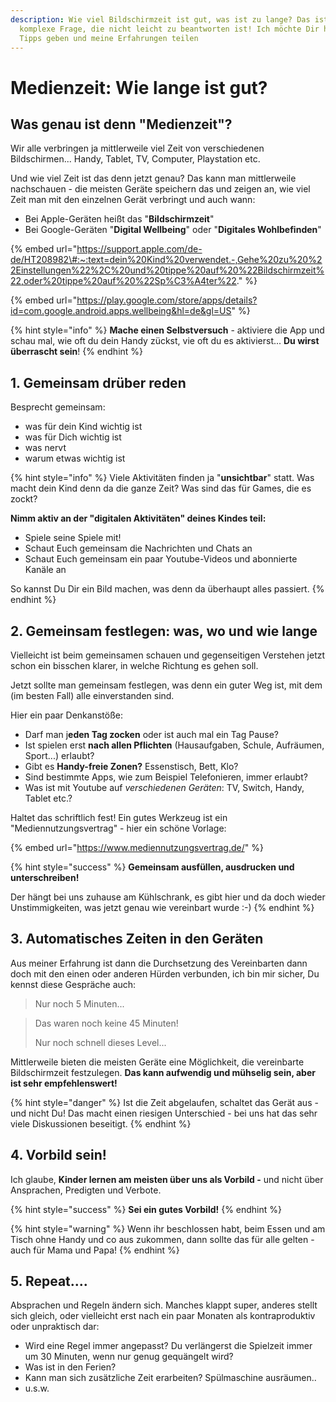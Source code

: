 ```yaml
---
description: Wie viel Bildschirmzeit ist gut, was ist zu lange? Das ist eine sehr
  komplexe Frage, die nicht leicht zu beantworten ist! Ich möchte Dir hier ein paar
  Tipps geben und meine Erfahrungen teilen
---
```


# Medienzeit: Wie lange ist gut?

## Was genau ist denn "Medienzeit"?

Wir alle verbringen ja mittlerweile viel Zeit von verschiedenen Bildschirmen... Handy, Tablet, TV, Computer, Playstation etc.

Und wie viel Zeit ist das denn jetzt genau? Das kann man mittlerweile nachschauen - die meisten Geräte speichern das und zeigen an, wie viel Zeit man mit den einzelnen Gerät verbringt und auch wann:

* Bei Apple-Geräten heißt das "**Bildschirmzeit**"
* Bei Google-Geräten "**Digital Wellbeing**" oder "**Digitales Wohlbefinden**"

{% embed url="https://support.apple.com/de-de/HT208982\#:~:text=dein%20Kind%20verwendet.-,Gehe%20zu%20%22Einstellungen%22%2C%20und%20tippe%20auf%20%22Bildschirmzeit%22,oder%20tippe%20auf%20%22Sp%C3%A4ter%22." %}

{% embed url="https://play.google.com/store/apps/details?id=com.google.android.apps.wellbeing&hl=de&gl=US" %}

{% hint style="info" %}
**Mache einen Selbstversuch** - aktiviere die App und schau mal, wie oft du dein Handy zückst, vie oft du es aktivierst... **Du wirst überrascht sein**! 
{% endhint %}

## 1. Gemeinsam drüber reden

Besprecht gemeinsam:

* was für dein Kind wichtig ist
* was für Dich wichtig ist
* was nervt
* warum etwas wichtig ist 

{% hint style="info" %}
Viele Aktivitäten finden ja "**unsichtbar**" statt. Was macht dein Kind denn da die ganze Zeit? Was sind das für Games, die es zockt?

**Nimm aktiv an der "digitalen Aktivitäten" deines Kindes teil:**

* Spiele seine Spiele mit!
* Schaut Euch gemeinsam die Nachrichten und Chats an
* Schaut Euch gemeinsam ein paar Youtube-Videos und abonnierte Kanäle an

So kannst Du Dir ein Bild machen, was denn da überhaupt alles passiert.
{% endhint %}

## 2. Gemeinsam festlegen: was, wo und wie lange 

Vielleicht ist beim gemeinsamen schauen und gegenseitigen Verstehen jetzt schon ein bisschen klarer, in welche Richtung es gehen soll. 

Jetzt sollte man gemeinsam festlegen, was denn ein guter Weg ist, mit dem \(im besten Fall\) alle einverstanden sind. 

Hier ein paar Denkanstöße:

* Darf man j**eden Tag zocken** oder ist auch mal ein Tag Pause?
* Ist spielen erst **nach allen Pflichten** \(Hausaufgaben, Schule, Aufräumen, Sport...\) erlaubt?
* Gibt es **Handy-freie Zonen?** Essenstisch, Bett, Klo?
* Sind bestimmte Apps, wie zum Beispiel Telefonieren, immer erlaubt?
* Was ist mit Youtube auf _verschiedenen Geräten_: TV, Switch, Handy, Tablet etc.?

Haltet das schriftlich fest! Ein gutes Werkzeug ist ein "Mediennutzungsvertrag" - hier ein schöne Vorlage:

{% embed url="https://www.mediennutzungsvertrag.de/" %}

{% hint style="success" %}
**Gemeinsam ausfüllen, ausdrucken und unterschreiben!‌**

Der hängt bei uns zuhause am Kühlschrank, es gibt hier und da doch wieder Unstimmigkeiten, was jetzt genau wie vereinbart wurde :-\)
{% endhint %}

## 3. Automatisches Zeiten in den Geräten

Aus meiner Erfahrung ist dann die Durchsetzung des Vereinbarten dann doch mit den einen oder anderen Hürden verbunden, ich bin mir sicher, Du kennst diese Gespräche auch:

> Nur noch 5 Minuten...

> Das waren noch keine 45 Minuten!
>
> Nur noch schnell dieses Level...

Mittlerweile bieten die meisten Geräte eine Möglichkeit, die vereinbarte Bildschirmzeit festzulegen. **Das kann aufwendig und mühselig sein, aber ist sehr empfehlenswert!**

{% hint style="danger" %}
Ist die Zeit abgelaufen, schaltet das Gerät aus - und nicht Du! Das macht einen riesigen Unterschied - bei uns hat das sehr viele Diskussionen beseitigt.
{% endhint %}

## 4. Vorbild sein!

Ich glaube, **Kinder lernen am meisten über uns als Vorbild -** und nicht über Ansprachen, Predigten und Verbote. 

{% hint style="success" %}
**Sei ein gutes Vorbild!**
{% endhint %}

{% hint style="warning" %}
Wenn ihr beschlossen habt, beim Essen und am Tisch ohne Handy und co aus zukommen, dann sollte das für alle gelten - auch für Mama und Papa! 
{% endhint %}

## 5. Repeat....

Absprachen und Regeln ändern sich. Manches klappt super, anderes stellt sich gleich, oder vielleicht erst nach ein paar Monaten als kontraproduktiv oder unpraktisch dar: 

* Wird eine Regel immer angepasst? Du verlängerst die Spielzeit immer um 30 Minuten, wenn nur genug gequängelt wird?
* Was ist in den Ferien?
* Kann man sich zusätzliche Zeit erarbeiten? Spülmaschine ausräumen..
* u.s.w.



